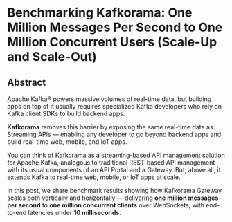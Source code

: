 # Benchmarking Kafkorama: One Million Messages Per Second to One Million Concurrent Users (Scale-Up and Scale-Out)

## Abstract

Apache Kafka® powers massive volumes of real-time data, but building apps on top of it usually requires specialized Kafka developers who rely on Kafka client SDKs to build backend apps.

**Kafkorama** removes this barrier by exposing the same real-time data as Streaming APIs — enabling any developer to go beyond backend apps and build real-time web, mobile, and IoT apps.

You can think of Kafkorama as a streaming-based API management solution for Apache Kafka, analogous to traditional REST-based API management with its usual components of an API Portal and a Gateway. But, above all, it extends Kafka to real-time web, mobile, or IoT apps at scale.

In this post, we share benchmark results showing how Kafkorama Gateway scales both vertically and horizontally — delivering **one million messages per second** to **one million concurrent clients** over WebSockets, with end-to-end latencies under **10 milliseconds**.